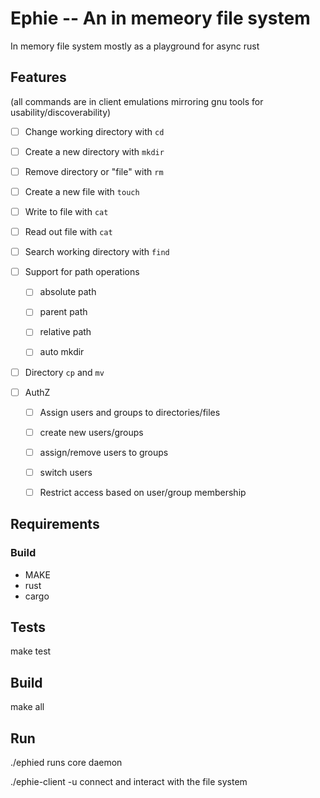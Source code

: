 # Ephie -- An in memeory file system

In memory file system mostly as a playground for async rust

## Features
(all commands are in client emulations mirroring gnu tools for usability/discoverability)

- [ ] Change working directory with `cd`

- [ ] Create a new directory with `mkdir`

- [ ] Remove directory or "file" with `rm`

- [ ] Create a new file with `touch`

- [ ] Write to file with `cat`

- [ ] Read out file with `cat`

- [ ] Search working directory with `find`

- [ ] Support for path operations

  - [ ] absolute path

  - [ ] parent path

  - [ ] relative path

  - [ ] auto mkdir


- [ ] Directory `cp` and `mv`

- [ ] AuthZ

  - [ ] Assign users and groups to directories/files

  - [ ] create new users/groups

  - [ ] assign/remove users to groups

  - [ ] switch users

  - [ ] Restrict access based on user/group membership 


## Requirements
### Build
- MAKE
- rust
- cargo

## Tests
make test

## Build
make all 

## Run
./ephied runs core daemon

./ephie-client -u <user> connect and interact with the file system

